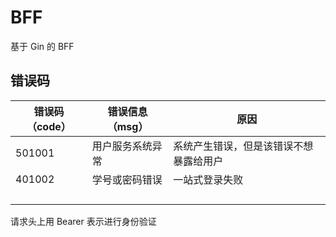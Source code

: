 # BFF
基于 Gin 的 BFF

## 错误码

| **错误码（code）** | **错误信息（msg）** | **原因**                               |
| ------------------ | ------------------- | -------------------------------------- |
| 501001             | 用户服务系统异常    | 系统产生错误，但是该错误不想暴露给用户 |
| 401002             | 学号或密码错误      | 一站式登录失败                         |
|                    |                     |                                        |
|                    |                     |                                        |
|                    |                     |                                        |
|                    |                     |                                        |

请求头上用 Bearer 表示进行身份验证